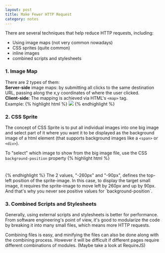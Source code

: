 ```yaml
---
layout: post
title: Make Fewer HTTP Request
category: notes
---
```


There are several techniques that help reduce HTTP requests, including:

- Using image maps (not very common nowadays)
- CSS sprites (quite common)
- inline images
- combined scripts and stylesheets

### 1. Image Map
There are 2 types of them:  
**Server-side** image maps: by submitting all clicks to the same destination URL, passing along the x,y coordinates of where the user clicked.  
**Client-side**: The mapping is achieved via HTML's `<map>` tag.  
Example:
{% highlight html %}
<img usemap="#map1" border=0 src="/images/imagemap.gif">
<map name="map1">
  <area shape="rect" coords="0,0,31,31" href="home.html" title="Home">
  <area shape="rect" coords="36,0,66,31" href="gifts.html" title="Gifts">
  <area shape="rect" coords="71,0,101,31" href="cart.html" title="Cart">
  <area shape="rect" coords="106,0,136,31" href="settings.html" title="Settings">
  <area shape="rect" coords="141,0,171,31" href="help.html" title="Help">
</map>
{% endhighlight %}

### 2. CSS Sprite
The concept of CSS Sprite is to put all individual images into one big image and select part of it where you want it to be displayed as the background image of a html element (that supports background images like a `<span>` or `<div>`).

To "select" which image to show from the big image file, use the CSS `background-position` property
{% highlight html %}
<div style="background-image: url('css_sprites.gif');
            background-position: -260px -90px;
            width: 26px; height: 24px;">
</div>
{% endhighlight %}
The 2 values, "-260px" and "-90px", defines the top-left position of the sprite-image. In this case, to display the target small image, it requires the sprite-image to move left by 260px and up by 90px. And that's why you never see positive values for `background-position`.

### 3. Combined Scripts and Stylesheets
Generally, using external scripts and stylesheets is better for performance. From software engineering's point of view, it's good to modularize the code by breaking it into many small files, which means more HTTP requests.

Combining files is easy, and minifying the files can also be done along with the combining process. However it will be difficult if different pages require different combinations of modules. (Maybe take a look at RequireJS)



